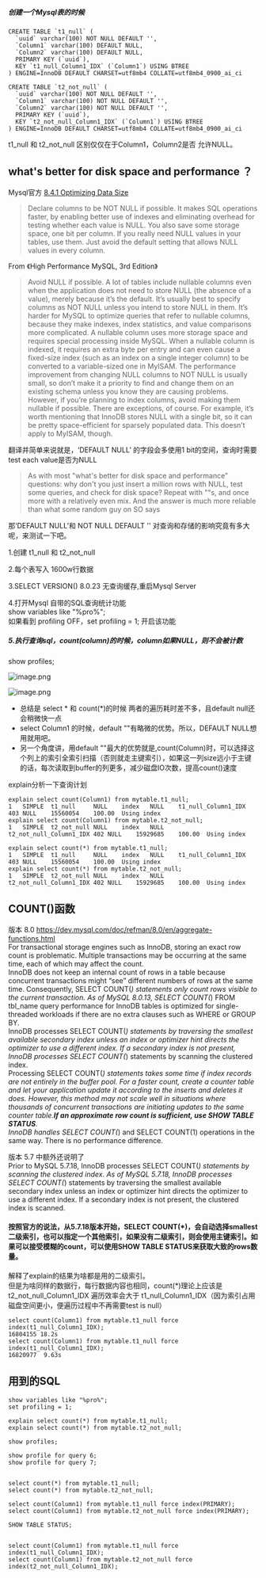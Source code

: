 ##### 创建一个Mysql表的时候
```
CREATE TABLE `t1_null` (
  `uuid` varchar(100) NOT NULL DEFAULT '',
  `Column1` varchar(100) DEFAULT NULL,  
  `Column2` varchar(100) DEFAULT NULL,
  PRIMARY KEY (`uuid`),
  KEY `t1_null_Column1_IDX` (`Column1`) USING BTREE
) ENGINE=InnoDB DEFAULT CHARSET=utf8mb4 COLLATE=utf8mb4_0900_ai_ci
```
```
CREATE TABLE `t2_not_null` (
  `uuid` varchar(100) NOT NULL DEFAULT '',
  `Column1` varchar(100) NOT NULL DEFAULT '',
  `Column2` varchar(100) NOT NULL DEFAULT '',
  PRIMARY KEY (`uuid`),
  KEY `t2_not_null_Column1_IDX` (`Column1`) USING BTREE
) ENGINE=InnoDB DEFAULT CHARSET=utf8mb4 COLLATE=utf8mb4_0900_ai_ci
```
t1_null 和 t2_not_null 区别仅仅在于Column1，Column2是否 允许NULL。  

## what's better for disk space and performance ？


Mysql官方 [8.4.1 Optimizing Data Size](https://dev.mysql.com/doc/refman/5.7/en/data-size.html)
> Declare columns to be NOT NULL if possible. It makes SQL operations faster, by enabling better use of indexes and eliminating overhead for testing whether each value is NULL. You also save some storage space, one bit per column. If you really need NULL values in your tables, use them. Just avoid the default setting that allows NULL values in every column.

From 《High Performance MySQL, 3rd Edition》
>Avoid NULL if possible. A lot of tables include nullable columns even when the application does not need to store NULL (the absence of a value), merely because it’s the default. It’s usually best to specify columns as NOT NULL unless you intend to store NULL in them. It’s harder for MySQL to optimize queries that refer to nullable columns, because they make indexes, index statistics, and value comparisons more complicated. A nullable column uses more storage space and requires special processing inside MySQL. When a nullable column is indexed, it requires an extra byte per entry and can even cause a fixed-size index (such as an index on a single integer column) to be converted to a variable-sized one in MyISAM. The performance improvement from changing NULL columns to NOT NULL is usually small, so don’t make it a priority to find and change them on an existing schema unless you know they are causing problems. However, if you’re planning to index columns, avoid making them nullable if possible. There are exceptions, of course. For example, it’s worth mentioning that InnoDB stores NULL with a single bit, so it can be pretty space-efficient for sparsely populated data. This doesn’t apply to MyISAM, though.

翻译并简单来说就是，‘DEFAULT NULL’ 的字段会多使用1 bit的空间，查询时需要test each value是否为NULL

>As with most "what's better for disk space and performance" questions: why don't you just insert a million rows with NULL, test some queries, and check for disk space? Repeat with ""s, and once more with a relatively even mix. And the answer is much more reliable than what some random guy on SO says

那‘DEFAULT NULL’和 NOT NULL DEFAULT '' 对查询和存储的影响究竟有多大呢，来测试一下吧。

1.创建 t1_null 和 t2_not_null  

2.每个表写入 1600w行数据  

3.SELECT VERSION()   8.0.23 无查询缓存,重启Mysql Server  

4.打开Mysql 自带的SQL查询统计功能  
show variables like "%pro%";  
如果看到 profiling	OFF，set profiling = 1; 开启该功能  

##### 5.执行查询sql，count(column)的时候，column如果NULL，则不会被计数

show profiles;

![image.png](https://p1-juejin.byteimg.com/tos-cn-i-k3u1fbpfcp/a606006b9e4c4e7680c31dfaa62d59dd~tplv-k3u1fbpfcp-watermark.image)

![image.png](https://p1-juejin.byteimg.com/tos-cn-i-k3u1fbpfcp/52b34b15b90449f5bb5a662e4b1a6b3a~tplv-k3u1fbpfcp-watermark.image)  
- 总结是 select * 和 count(*)的时候 两者的遍历耗时差不多，且default null还会稍微快一点  
- select Column1 的时候，default ""有略微的优势。所以，DEFAULT NULL想用就用吧。
- 另一个角度讲，用default ""最大的优势就是,count(Column)时，可以选择这个列上的索引全索引扫描（否则就走主键索引），如果这一列size远小于主键的话，每次读取到buffer的列更多，减少磁盘IO次数，提高count()速度

explain分析一下查询计划
```
explain select count(Column1) from mytable.t1_null; 
1	SIMPLE	t1_null 	NULL	index	NULL	t1_null_Column1_IDX	403	NULL	15560054	100.00	Using index
explain select count(Column1) from mytable.t2_not_null;
1	SIMPLE	t2_not_null	NULL	index	NULL	t2_not_null_Column1_IDX	402	NULL	15929685	100.00	Using index

explain select count(*) from mytable.t1_null; 
1	SIMPLE	t1_null 	NULL	index	NULL	t1_null_Column1_IDX	403	NULL	15560054	100.00	Using index
explain select count(*) from mytable.t2_not_null;
1	SIMPLE	t2_not_null	NULL	index	NULL	t2_not_null_Column1_IDX	402	NULL	15929685	100.00	Using index
```

## COUNT()函数
版本 8.0 https://dev.mysql.com/doc/refman/8.0/en/aggregate-functions.html  
For transactional storage engines such as InnoDB, storing an exact row count is problematic. Multiple transactions may be occurring at the same time, each of which may affect the count.  
InnoDB does not keep an internal count of rows in a table because concurrent transactions might “see” different numbers of rows at the same time. Consequently, SELECT COUNT(*) statements only count rows visible to the current transaction.
As of MySQL 8.0.13, SELECT COUNT(*) FROM tbl_name query performance for InnoDB tables is optimized for single-threaded workloads if there are no extra clauses such as WHERE or GROUP BY.  
InnoDB processes SELECT COUNT(*) statements by traversing the smallest available secondary index unless an index or optimizer hint directs the optimizer to use a different index. If a secondary index is not present, InnoDB processes SELECT COUNT(*) statements by scanning the clustered index.   
Processing SELECT COUNT(*) statements takes some time if index records are not entirely in the buffer pool. For a faster count, create a counter table and let your application update it according to the inserts and deletes it does. However, this method may not scale well in situations where thousands of concurrent transactions are initiating updates to the same counter table.**If an approximate row count is sufficient, use SHOW TABLE STATUS**.  
InnoDB handles SELECT COUNT(*) and SELECT COUNT(1) operations in the same way. There is no performance difference.  

版本 5.7 中额外还说明了  
Prior to MySQL 5.7.18, InnoDB processes SELECT COUNT(*) statements by scanning the clustered index. As of MySQL 5.7.18, InnoDB processes SELECT COUNT(*) statements by traversing the smallest available secondary index unless an index or optimizer hint directs the optimizer to use a different index. If a secondary index is not present, the clustered index is scanned.

#### 按照官方的说法，从5.7.18版本开始，SELECT COUNT(*)，会自动选择smallest 二级索引，也可以指定一个其他索引，如果没有二级索引，则会使用主键索引。如果可以接受模糊的count，可以使用SHOW TABLE STATUS来获取大致的rows数量。

解释了explain的结果为啥都是用的二级索引。  
但是为啥同样的数据行，每行数据内容也相同，count(*)理论上应该是t2_not_null_Column1_IDX 遍历效率会大于 t1_null_Column1_IDX（因为索引占用磁盘空间更小，便遍历过程中不再需要test is null）
```
select count(Column1) from mytable.t1_null force index(t1_null_Column1_IDX); 
16804155 18.2s
select count(Column1) from mytable.t1_null force index(t1_null_Column1_IDX); 
16820977  9.63s
```


## 用到的SQL
```
show variables like "%pro%";  
set profiling = 1;

explain select count(*) from mytable.t1_null; 
explain select count(*) from mytable.t2_not_null;

show profiles;

show profile for query 6;
show profile for query 7;


select count(*) from mytable.t1_null; 
select count(*) from mytable.t2_not_null;

select count(Column1) from mytable.t1_null force index(PRIMARY); 
select count(Column1) from mytable.t2_not_null force index(PRIMARY); 

SHOW TABLE STATUS;


select count(Column1) from mytable.t1_null force index(t1_null_Column1_IDX); 
select count(Column1) from mytable.t2_not_null force index(t2_not_null_Column1_IDX); 
```

